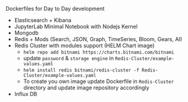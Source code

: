 Dockerfiles for Day to Day development

- Elasticsearch + Kibana
- JupyterLab Minimal Notebook with Nodejs Kernel
- Mongodb
- Redis + Mods (Search, JSON, Graph, TimeSeries, Bloom, Gears, AI)
- Redis Cluster with modules support (HELM Chart image)
    - `helm repo add bitnami https://charts.bitnami.com/bitnami`
    - update `password` & `storage engine` in `Redis-Cluster/example-values.yaml`
    - `helm install redis bitnami/redis-cluster -f Redis-Cluster/example-values.yaml`
    - To create you own image update Dockerfile in `Redis-Cluster` directory and update image repository accordingly
- Influx DB
